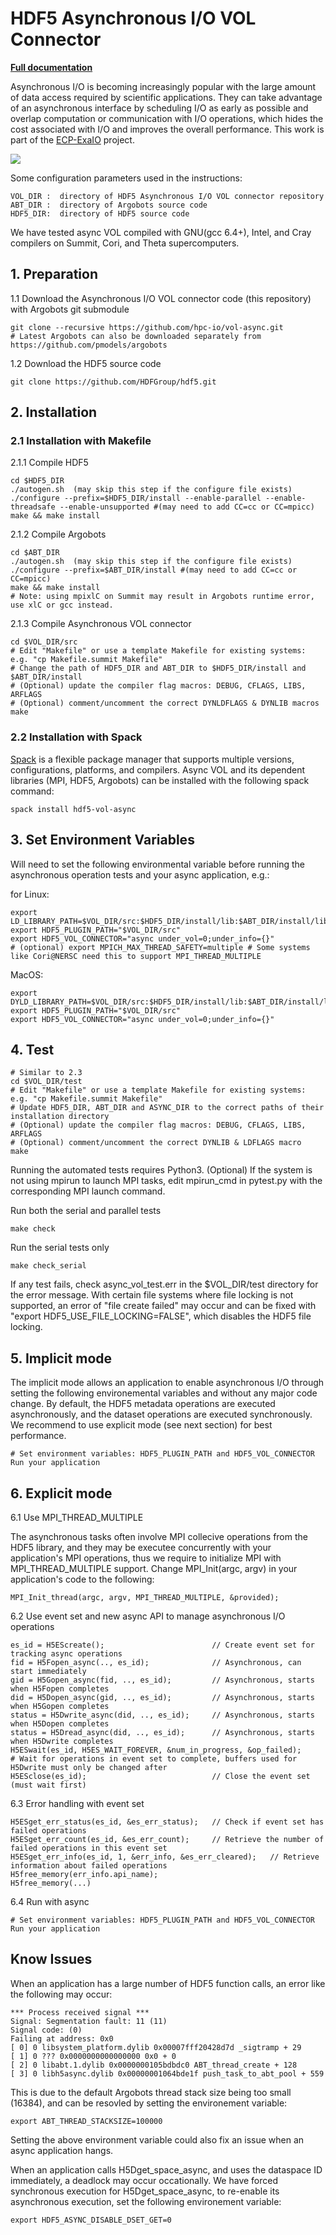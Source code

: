# HDF5 Asynchronous I/O VOL Connector

[**Full documentation**](https://hdf5-vol-async.readthedocs.io)

Asynchronous I/O is becoming increasingly popular with the large amount of data access required by scientific applications. They can take advantage of an asynchronous interface by scheduling I/O as early as possible and overlap computation or communication with I/O operations, which hides the cost associated with I/O and improves the overall performance. This work is part of the [ECP-ExaIO](https://www.exascaleproject.org/research-project/exaio) project.

[<img src="https://lh3.googleusercontent.com/pw/AM-JKLX033FP6RFe5CqYx7vQY_YF834O4SOfFr53xzUdB-TOGIVnG-jNn0fp-8aHbgqZtogRlgSNHJxQqI8gAG0sZo3HNOhmf3k8GZpFyvz2sCBEl2lekbOh8ne3TJyAjbP0XbVZ79JczoDe3pqSIjbfJa-M=w3090-h613-no?authuser=0">](overview)



Some configuration parameters used in the instructions:

    VOL_DIR :  directory of HDF5 Asynchronous I/O VOL connector repository
    ABT_DIR :  directory of Argobots source code
    HDF5_DIR:  directory of HDF5 source code
        
We have tested async VOL compiled with GNU(gcc 6.4+), Intel, and Cray compilers on Summit, Cori, and Theta supercomputers.

## 1. Preparation

1.1 Download the Asynchronous I/O VOL connector code (this repository) with Argobots git submodule 

    git clone --recursive https://github.com/hpc-io/vol-async.git
    # Latest Argobots can also be downloaded separately from https://github.com/pmodels/argobots

1.2 Download the HDF5 source code

    git clone https://github.com/HDFGroup/hdf5.git

## 2. Installation

### 2.1 Installation with Makefile
2.1.1 Compile HDF5

    cd $HDF5_DIR
    ./autogen.sh  (may skip this step if the configure file exists)
    ./configure --prefix=$HDF5_DIR/install --enable-parallel --enable-threadsafe --enable-unsupported #(may need to add CC=cc or CC=mpicc)
    make && make install

2.1.2 Compile Argobots

    cd $ABT_DIR
    ./autogen.sh  (may skip this step if the configure file exists)
    ./configure --prefix=$ABT_DIR/install #(may need to add CC=cc or CC=mpicc)
    make && make install
    # Note: using mpixlC on Summit may result in Argobots runtime error, use xlC or gcc instead.

2.1.3 Compile Asynchronous VOL connector

    cd $VOL_DIR/src
    # Edit "Makefile" or use a template Makefile for existing systems: e.g. "cp Makefile.summit Makefile"
    # Change the path of HDF5_DIR and ABT_DIR to $HDF5_DIR/install and $ABT_DIR/install
    # (Optional) update the compiler flag macros: DEBUG, CFLAGS, LIBS, ARFLAGS
    # (Optional) comment/uncomment the correct DYNLDFLAGS & DYNLIB macros
    make
    
### 2.2 Installation with Spack
[Spack](https://spack.io) is a flexible package manager that supports multiple versions, configurations, platforms, and compilers. 
Async VOL and its dependent libraries (MPI, HDF5, Argobots) can be installed with the following spack command:

    spack install hdf5-vol-async


## 3. Set Environment Variables

Will need to set the following environmental variable before running the asynchronous operation tests and your async application, e.g.:

for Linux:

    export LD_LIBRARY_PATH=$VOL_DIR/src:$HDF5_DIR/install/lib:$ABT_DIR/install/lib:$LD_LIBRARY_PATH
    export HDF5_PLUGIN_PATH="$VOL_DIR/src"
    export HDF5_VOL_CONNECTOR="async under_vol=0;under_info={}" 
    # (optional) export MPICH_MAX_THREAD_SAFETY=multiple # Some systems like Cori@NERSC need this to support MPI_THREAD_MULTIPLE 

MacOS:

    export DYLD_LIBRARY_PATH=$VOL_DIR/src:$HDF5_DIR/install/lib:$ABT_DIR/install/lib:$DYLD_LIBRARY_PATH
    export HDF5_PLUGIN_PATH="$VOL_DIR/src"
    export HDF5_VOL_CONNECTOR="async under_vol=0;under_info={}" 

## 4. Test
    # Similar to 2.3
    cd $VOL_DIR/test
    # Edit "Makefile" or use a template Makefile for existing systems: e.g. "cp Makefile.summit Makefile"
    # Update HDF5_DIR, ABT_DIR and ASYNC_DIR to the correct paths of their installation directory
    # (Optional) update the compiler flag macros: DEBUG, CFLAGS, LIBS, ARFLAGS
    # (Optional) comment/uncomment the correct DYNLIB & LDFLAGS macro
    make
    
Running the automated tests requires Python3.
(Optional) If the system is not using mpirun to launch MPI tasks, edit mpirun_cmd in pytest.py with the corresponding MPI launch command.
    
Run both the serial and parallel tests

    make check

Run the serial tests only

    make check_serial

If any test fails, check async_vol_test.err in the $VOL_DIR/test directory for the error message. 
With certain file systems where file locking is not supported, an error of "file create failed" may occur and can be fixed with "export HDF5_USE_FILE_LOCKING=FALSE", which disables the HDF5 file locking.

## 5. Implicit mode

The implicit mode allows an application to enable asynchronous I/O through setting the following environemental variables and without any major code change. 
By default, the HDF5 metadata operations are executed asynchronously, and the dataset operations are executed synchronously. We recommend to use explicit mode (see next section) for best performance.

    # Set environment variables: HDF5_PLUGIN_PATH and HDF5_VOL_CONNECTOR
    Run your application

## 6. Explicit mode

6.1 Use MPI_THREAD_MULTIPLE

The asynchronous tasks often involve MPI collecive operations from the HDF5 library, and they may be executee concurrently with your application's MPI operations, 
thus we require to initialize MPI with MPI_THREAD_MULTIPLE support. Change MPI_Init(argc, argv) in your application's code to the following:

    MPI_Init_thread(argc, argv, MPI_THREAD_MULTIPLE, &provided);
        
6.2 Use event set and new async API to manage asynchronous I/O operations

    es_id = H5EScreate();                        // Create event set for tracking async operations
    fid = H5Fopen_async(.., es_id);              // Asynchronous, can start immediately
    gid = H5Gopen_async(fid, .., es_id);         // Asynchronous, starts when H5Fopen completes
    did = H5Dopen_async(gid, .., es_id);         // Asynchronous, starts when H5Gopen completes
    status = H5Dwrite_async(did, .., es_id);     // Asynchronous, starts when H5Dopen completes
    status = H5Dread_async(did, .., es_id);      // Asynchronous, starts when H5Dwrite completes
    H5ESwait(es_id, H5ES_WAIT_FOREVER, &num_in_progress, &op_failed); 
    # Wait for operations in event set to complete, buffers used for H5Dwrite must only be changed after
    H5ESclose(es_id);                            // Close the event set (must wait first)

6.3 Error handling with event set

    H5ESget_err_status(es_id, &es_err_status);   // Check if event set has failed operations
    H5ESget_err_count(es_id, &es_err_count);     // Retrieve the number of failed operations in this event set
    H5ESget_err_info(es_id, 1, &err_info, &es_err_cleared);   // Retrieve information about failed operations 
    H5free_memory(err_info.api_name);
    H5free_memory(...)

6.4 Run with async

    # Set environment variables: HDF5_PLUGIN_PATH and HDF5_VOL_CONNECTOR
    Run your application

## Know Issues
When an application has a large number of HDF5 function calls, an error like the following may occur:

    *** Process received signal ***
    Signal: Segmentation fault: 11 (11)
    Signal code: (0)
    Failing at address: 0x0
    [ 0] 0 libsystem_platform.dylib 0x00007fff20428d7d _sigtramp + 29
    [ 1] 0 ??? 0x0000000000000000 0x0 + 0
    [ 2] 0 libabt.1.dylib 0x0000000105bdbdc0 ABT_thread_create + 128
    [ 3] 0 libh5async.dylib 0x00000001064bde1f push_task_to_abt_pool + 559
   
This is due to the default Argobots thread stack size being too small (16384), and can be resovled by setting the environement variable:

    export ABT_THREAD_STACKSIZE=100000

Setting the above environment variable could also fix an issue when an async application hangs.

When an application calls H5Dget_space_async, and uses the dataspace ID immediately, a deadlock may occur occationally. We have forced synchronous execution for H5Dget_space_async, to re-enable its asynchronous execution, set the following environement variable:

    export HDF5_ASYNC_DISABLE_DSET_GET=0
